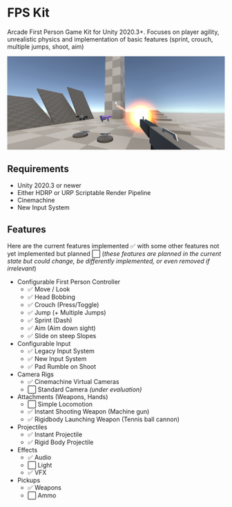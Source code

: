 # FPS Kit
Arcade First Person Game Kit for Unity 2020.3+. Focuses on player agility, unrealistic physics and implementation of basic features (sprint, crouch, multiple jumps, shoot, aim)

![](https://github.com/peeweek/FPSKit/raw/main/SourceAssets/FPSKit.png)

## Requirements

* Unity 2020.3 or newer
* Either HDRP or URP Scriptable Render Pipeline
* Cinemachine
* New Input System

## Features

Here are the current features implemented ✅ with some other features not yet implemented but planned ⬜ (*these features are planned in the current state but could change, be differently implemented, or even removed if irrelevant*)

* Configurable First Person Controller
  * ✅ Move / Look
  * ✅ Head Bobbing
  * ✅ Crouch (Press/Toggle)
  * ✅ Jump (+ Multiple Jumps)
  * ✅ Sprint (Dash)
  * ✅ Aim (Aim down sight)
  * ✅ Slide on steep Slopes
* Configurable Input
  * ✅ Legacy Input System
  * ✅ New Input System
  * ✅ Pad Rumble on Shoot
* Camera Rigs
  * ✅ Cinemachine Virtual Cameras
  * ⬜ Standard Camera *(under evaluation)*
* Attachments (Weapons, Hands)
  * ⬜ Simple Locomotion
  * ✅ Instant Shooting Weapon (Machine gun)
  * ✅ Rigidbody Launching Weapon (Tennis ball cannon)
* Projectiles
  * ✅ Instant Projectile
  * ✅ Rigid Body Projectile
* Effects
  * ✅ Audio
  * ⬜ Light
  * ✅ VFX
* Pickups
  * ✅ Weapons
  * ⬜ Ammo

